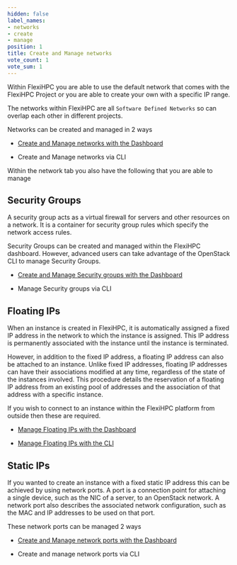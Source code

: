 ```yaml
---
hidden: false
label_names:
- networks
- create
- manage
position: 1
title: Create and Manage networks
vote_count: 1
vote_sum: 1
---
```


Within FlexiHPC you are able to use the default network that comes with the FlexiHPC Project or you are able to create your own with a specific IP range.

The networks within FlexiHPC are all `Software Defined Networks` so can overlap each other in different projects.

Networks can be created and managed in 2 ways

- [Create and Manage networks with the Dashboard](create-and-manage-networks-with-the-dashboard.md)

- Create and Manage networks via CLI

Within the network tab you also have the following that you are able to manage

## Security Groups

A security group acts as a virtual firewall for servers and other resources on a network. It is a container for security group rules which specify the network access rules.

Security Groups can be created and managed within the FlexiHPC dashboard. However, advanced users can take advantage of the OpenStack CLI to manage Security Groups.

- [Create and Manage Security groups with the Dashboard](manage-security-groups-with-the-dashboard.md)

- Manage Security groups via CLI

## Floating IPs

When an instance is created in FlexiHPC, it is automatically assigned a fixed IP address in the network to which the instance is assigned. This IP address is permanently associated with the instance until the instance is terminated.

However, in addition to the fixed IP address, a floating IP address can also be attached to an instance. Unlike fixed IP addresses, floating IP addresses can have their associations modified at any time, regardless of the state of the instances involved. This procedure details the reservation of a floating IP address from an existing pool of addresses and the association of that address with a specific instance.

If you wish to connect to an instance within the FlexiHPC platform from outside then these are required.

- [Manage Floating IPs with the Dashboard](manage-floating-ips-via-the-dashboard.md)

- [Manage Floating IPs with the CLI](manage-floating-ips-via-cli.md)

## Static IPs

If you wanted to create an instance with a fixed static IP address this can be achieved by using network ports. A port is a connection point for attaching a single device, such as the NIC of a server, to an OpenStack network. A network port also describes the associated network configuration, such as the MAC and IP addresses to be used on that port.

These network ports can be managed 2 ways

- [Create and Manage network ports with the Dashboard](create-and-manage-network-ports-with-the-dashboard.md)

- Create and manage network ports via CLI